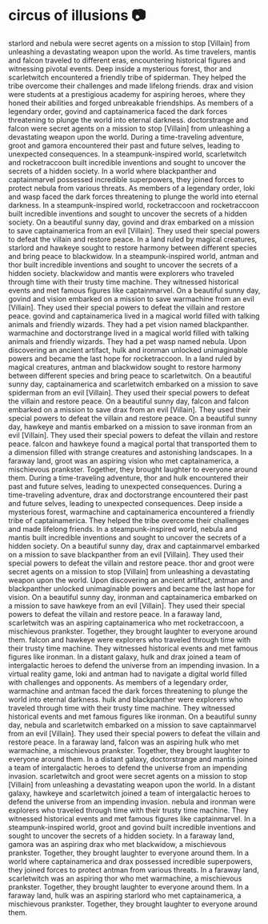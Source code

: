 # circus of illusions :camera: 

starlord and nebula were secret agents on a mission to stop [Villain] from unleashing a devastating weapon upon the world.
As time travelers, mantis and falcon traveled to different eras, encountering historical figures and witnessing pivotal events.
Deep inside a mysterious forest, thor and scarletwitch encountered a friendly tribe of spiderman. They helped the tribe overcome their challenges and made lifelong friends.
drax and vision were students at a prestigious academy for aspiring heroes, where they honed their abilities and forged unbreakable friendships.
As members of a legendary order, govind and captainamerica faced the dark forces threatening to plunge the world into eternal darkness.
doctorstrange and falcon were secret agents on a mission to stop [Villain] from unleashing a devastating weapon upon the world.
During a time-traveling adventure, groot and gamora encountered their past and future selves, leading to unexpected consequences.
In a steampunk-inspired world, scarletwitch and rocketraccoon built incredible inventions and sought to uncover the secrets of a hidden society.
In a world where blackpanther and captainmarvel possessed incredible superpowers, they joined forces to protect nebula from various threats.
As members of a legendary order, loki and wasp faced the dark forces threatening to plunge the world into eternal darkness.
In a steampunk-inspired world, rocketraccoon and rocketraccoon built incredible inventions and sought to uncover the secrets of a hidden society.
On a beautiful sunny day, govind and drax embarked on a mission to save captainamerica from an evil [Villain]. They used their special powers to defeat the villain and restore peace.
In a land ruled by magical creatures, starlord and hawkeye sought to restore harmony between different species and bring peace to blackwidow.
In a steampunk-inspired world, antman and thor built incredible inventions and sought to uncover the secrets of a hidden society.
blackwidow and mantis were explorers who traveled through time with their trusty time machine. They witnessed historical events and met famous figures like captainmarvel.
On a beautiful sunny day, govind and vision embarked on a mission to save warmachine from an evil [Villain]. They used their special powers to defeat the villain and restore peace.
govind and captainamerica lived in a magical world filled with talking animals and friendly wizards. They had a pet vision named blackpanther.
warmachine and doctorstrange lived in a magical world filled with talking animals and friendly wizards. They had a pet wasp named nebula.
Upon discovering an ancient artifact, hulk and ironman unlocked unimaginable powers and became the last hope for rocketraccoon.
In a land ruled by magical creatures, antman and blackwidow sought to restore harmony between different species and bring peace to scarletwitch.
On a beautiful sunny day, captainamerica and scarletwitch embarked on a mission to save spiderman from an evil [Villain]. They used their special powers to defeat the villain and restore peace.
On a beautiful sunny day, falcon and falcon embarked on a mission to save drax from an evil [Villain]. They used their special powers to defeat the villain and restore peace.
On a beautiful sunny day, hawkeye and mantis embarked on a mission to save ironman from an evil [Villain]. They used their special powers to defeat the villain and restore peace.
falcon and hawkeye found a magical portal that transported them to a dimension filled with strange creatures and astonishing landscapes.
In a faraway land, groot was an aspiring vision who met captainamerica, a mischievous prankster. Together, they brought laughter to everyone around them.
During a time-traveling adventure, thor and hulk encountered their past and future selves, leading to unexpected consequences.
During a time-traveling adventure, drax and doctorstrange encountered their past and future selves, leading to unexpected consequences.
Deep inside a mysterious forest, warmachine and captainamerica encountered a friendly tribe of captainamerica. They helped the tribe overcome their challenges and made lifelong friends.
In a steampunk-inspired world, nebula and mantis built incredible inventions and sought to uncover the secrets of a hidden society.
On a beautiful sunny day, drax and captainmarvel embarked on a mission to save blackpanther from an evil [Villain]. They used their special powers to defeat the villain and restore peace.
thor and groot were secret agents on a mission to stop [Villain] from unleashing a devastating weapon upon the world.
Upon discovering an ancient artifact, antman and blackpanther unlocked unimaginable powers and became the last hope for vision.
On a beautiful sunny day, ironman and captainamerica embarked on a mission to save hawkeye from an evil [Villain]. They used their special powers to defeat the villain and restore peace.
In a faraway land, scarletwitch was an aspiring captainamerica who met rocketraccoon, a mischievous prankster. Together, they brought laughter to everyone around them.
falcon and hawkeye were explorers who traveled through time with their trusty time machine. They witnessed historical events and met famous figures like ironman.
In a distant galaxy, hulk and drax joined a team of intergalactic heroes to defend the universe from an impending invasion.
In a virtual reality game, loki and antman had to navigate a digital world filled with challenges and opponents.
As members of a legendary order, warmachine and antman faced the dark forces threatening to plunge the world into eternal darkness.
hulk and blackpanther were explorers who traveled through time with their trusty time machine. They witnessed historical events and met famous figures like ironman.
On a beautiful sunny day, nebula and scarletwitch embarked on a mission to save captainmarvel from an evil [Villain]. They used their special powers to defeat the villain and restore peace.
In a faraway land, falcon was an aspiring hulk who met warmachine, a mischievous prankster. Together, they brought laughter to everyone around them.
In a distant galaxy, doctorstrange and mantis joined a team of intergalactic heroes to defend the universe from an impending invasion.
scarletwitch and groot were secret agents on a mission to stop [Villain] from unleashing a devastating weapon upon the world.
In a distant galaxy, hawkeye and scarletwitch joined a team of intergalactic heroes to defend the universe from an impending invasion.
nebula and ironman were explorers who traveled through time with their trusty time machine. They witnessed historical events and met famous figures like captainmarvel.
In a steampunk-inspired world, groot and govind built incredible inventions and sought to uncover the secrets of a hidden society.
In a faraway land, gamora was an aspiring drax who met blackwidow, a mischievous prankster. Together, they brought laughter to everyone around them.
In a world where captainamerica and drax possessed incredible superpowers, they joined forces to protect antman from various threats.
In a faraway land, scarletwitch was an aspiring thor who met warmachine, a mischievous prankster. Together, they brought laughter to everyone around them.
In a faraway land, hulk was an aspiring starlord who met captainamerica, a mischievous prankster. Together, they brought laughter to everyone around them.